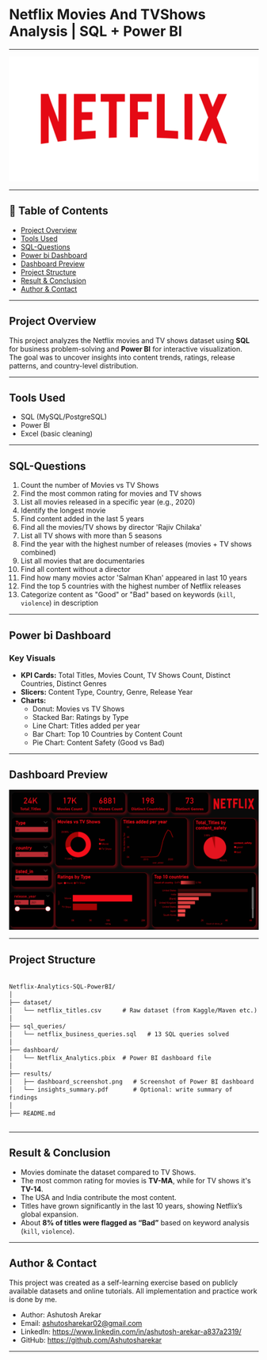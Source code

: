 # Netflix Movies And TVShows Analysis | SQL + Power BI
---

![Netflix_logo](results/Netflix_logo.png) 

---

## 📌 Table of Contents
- <a href="#Project-Overview">Project Overview</a>
- <a href="#Tools-Used">Tools Used</a>
- <a href="#SQL-Questions">SQL-Questions</a>
- <a href="#Power-bi-Dashboard">Power bi Dashboard</a>
- <a href="#Dashboard-Preview">Dashboard Preview</a>
- <a href="#Project-Structure">Project Structure</a>
- <a href="#Result--Conclusion">Result & Conclusion</a>
- <a href="#Author--Contact">Author & Contact</a>

---

<h2><a class =”anchor” id=”Project-Overview”></a>Project Overview</h2>

This project analyzes the Netflix movies and TV shows dataset using **SQL** for business problem-solving and **Power BI** for interactive visualization.  
The goal was to uncover insights into content trends, ratings, release patterns, and country-level distribution.

---
<h2><a class =”anchor” id=”Tools-Used”></a>Tools Used</h2>


- SQL (MySQL/PostgreSQL)  
- Power BI  
- Excel (basic cleaning)  

---

<h2><a class =”anchor” id=”SQL-Questions”></a>SQL-Questions</h2>

1. Count the number of Movies vs TV Shows  
2. Find the most common rating for movies and TV shows  
3. List all movies released in a specific year (e.g., 2020)  
4. Identify the longest movie  
5. Find content added in the last 5 years  
6. Find all the movies/TV shows by director 'Rajiv Chilaka'  
7. List all TV shows with more than 5 seasons  
8. Find the year with the highest number of releases (movies + TV shows combined)  
9. List all movies that are documentaries  
10. Find all content without a director  
11. Find how many movies actor 'Salman Khan' appeared in last 10 years  
12. Find the top 5 countries with the highest number of Netflix releases  
13. Categorize content as "Good" or "Bad" based on keywords (`kill`, `violence`) in description  

---

<h2><a class =”anchor” id=”Power-bi-Dashboard></a>Power bi Dashboard</h2>

### **Key Visuals**
- **KPI Cards:** Total Titles, Movies Count, TV Shows Count, Distinct Countries, Distinct Genres  
- **Slicers:** Content Type, Country, Genre, Release Year  
- **Charts:**  
  - Donut: Movies vs TV Shows  
  - Stacked Bar: Ratings by Type  
  - Line Chart: Titles added per year  
  - Bar Chart: Top 10 Countries by Content Count  
  - Pie Chart: Content Safety (Good vs Bad)  

---

<h2><a class =”anchor” id=”Dashboard-Preview”></a>Dashboard Preview</h2>

![Dashboard Overview](results/dashboard_screenshot.png) 

---

<h2><a class =”anchor” id=”Project-Structure”></a>Project Structure</h2>

```

Netflix-Analytics-SQL-PowerBI/
│
├── dataset/
│   └── netflix_titles.csv      # Raw dataset (from Kaggle/Maven etc.)
│
├── sql_queries/
│   └── netflix_business_queries.sql   # 13 SQL queries solved
│
├── dashboard/
│   └── Netflix_Analytics.pbix  # Power BI dashboard file
│
├── results/
│   ├── dashboard_screenshot.png   # Screenshot of Power BI dashboard
│   └── insights_summary.pdf       # Optional: write summary of findings
│
├── README.md


```

---

<h2><a class =”anchor” id="Result-&-Conclusion"></a>Result & Conclusion</h2>

- Movies dominate the dataset compared to TV Shows.  
- The most common rating for movies is **TV-MA**, while for TV shows it's **TV-14**.  
- The USA and India contribute the most content.  
- Titles have grown significantly in the last 10 years, showing Netflix’s global expansion.  
- About **8% of titles were flagged as “Bad”** based on keyword analysis (`kill`, `violence`).  

---
<h2><a class =”anchor” id=”Author-&-Contact”></a>Author & Contact</h2>

This project was created as a self-learning exercise based on publicly available datasets and online tutorials. All implementation and practice work is done by me.
- Author: Ashutosh Arekar
- Email: ashutosharekar02@gmail.com
- LinkedIn: https://www.linkedin.com/in/ashutosh-arekar-a837a2319/
- GitHub: https://github.com/Ashutosharekar

---







